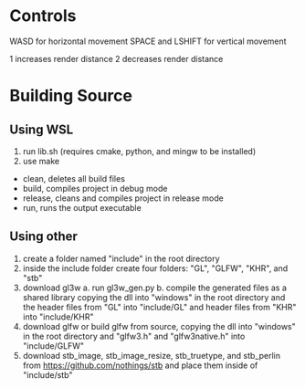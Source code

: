 # Controls

WASD for horizontal movement
SPACE and LSHIFT for vertical movement

1 increases render distance
2 decreases render distance

# Building Source

## Using WSL
1. run lib.sh (requires cmake, python, and mingw to be installed)
2. use make
  - clean, deletes all build files
  - build, compiles project in debug mode
  - release, cleans and compiles project in release mode
  - run, runs the output executable

## Using other
1. create a folder named "include" in the root directory
2. inside the include folder create four folders: "GL", "GLFW", "KHR", and "stb"
3. download gl3w
  a. run gl3w_gen.py
  b. compile the generated files as a shared library copying the dll into "windows" in the root directory and the header files from "GL" into "include/GL" and header files from "KHR" into "include/KHR"
4. download glfw or build glfw from source, copying the dll into "windows" in the root directory and "glfw3.h" and "glfw3native.h" into "include/GLFW"
5. download stb_image, stb_image_resize, stb_truetype, and stb_perlin from https://github.com/nothings/stb and place them inside of "include/stb"


